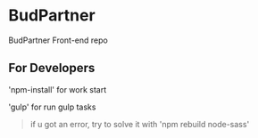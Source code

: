 # BudPartner
BudPartner Front-end repo

## For Developers 
'npm-install' for work start

'gulp' for run gulp tasks

>if u got an error, try to solve it with 
'npm rebuild node-sass' 
